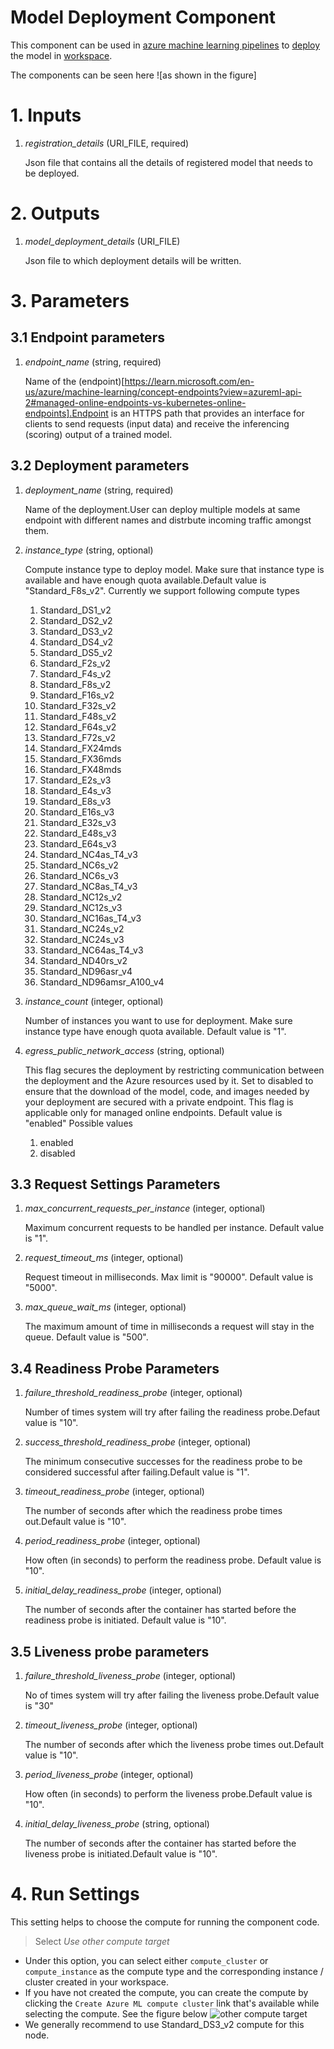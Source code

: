 # Model Deployment Component
This component can be used in [azure machine learning pipelines](https://learn.microsoft.com/en-us/azure/machine-learning/concept-ml-pipelines?view=azureml-api-2) to [deploy](https://learn.microsoft.com/en-us/azure/machine-learning/how-to-deploy-online-endpoints?view=azureml-api-2&tabs=azure-cli) the model in [workspace](https://learn.microsoft.com/en-us/azure/machine-learning/concept-workspace?view=azureml-api-2).

The components can be seen here ![as shown in the figure]

# 1. Inputs

1. _registration_details_ (URI_FILE, required)

    Json file that contains all the details of registered model that needs to be deployed.

# 2. Outputs

1. _model_deployment_details_ (URI_FILE)

    Json file to which deployment details will be written.

# 3. Parameters
    
## 3.1 Endpoint parameters
1. _endpoint_name_ (string, required)

    Name of the (endpoint)[https://learn.microsoft.com/en-us/azure/machine-learning/concept-endpoints?view=azureml-api-2#managed-online-endpoints-vs-kubernetes-online-endpoints].Endpoint is an HTTPS path that provides an interface for clients to send requests (input data) and receive the inferencing (scoring) output of a trained model.

## 3.2 Deployment parameters
1. _deployment_name_ (string, required)

    Name of the deployment.User can deploy multiple models at same endpoint with different names and distrbute incoming traffic amongst them.

2. _instance_type_ (string, optional)

    Compute instance type to deploy model. Make sure that instance type is available and have enough quota available.Default value is "Standard_F8s_v2".
    Currently we support following compute types

    1. Standard_DS1_v2
    2. Standard_DS2_v2
    3. Standard_DS3_v2
    4. Standard_DS4_v2
    5. Standard_DS5_v2
    6. Standard_F2s_v2
    7. Standard_F4s_v2
    8. Standard_F8s_v2
    9. Standard_F16s_v2
    10. Standard_F32s_v2
    11. Standard_F48s_v2
    12. Standard_F64s_v2
    13. Standard_F72s_v2
    14. Standard_FX24mds
    15. Standard_FX36mds
    16. Standard_FX48mds
    17. Standard_E2s_v3
    18. Standard_E4s_v3
    19. Standard_E8s_v3
    20. Standard_E16s_v3
    21. Standard_E32s_v3
    22. Standard_E48s_v3
    23. Standard_E64s_v3
    24. Standard_NC4as_T4_v3
    25. Standard_NC6s_v2
    26. Standard_NC6s_v3
    27. Standard_NC8as_T4_v3
    28. Standard_NC12s_v2
    29. Standard_NC12s_v3
    30. Standard_NC16as_T4_v3
    31. Standard_NC24s_v2
    32. Standard_NC24s_v3
    33. Standard_NC64as_T4_v3
    34. Standard_ND40rs_v2
    35. Standard_ND96asr_v4
    36. Standard_ND96amsr_A100_v4

3. _instance_count_ (integer, optional)

    Number of instances you want to use for deployment. Make sure instance type have enough quota available.
    Default value is "1".

4. _egress_public_network_access_ (string, optional)

    This flag secures the deployment by restricting communication between the deployment and the Azure resources used by it. Set to disabled to ensure that the download of the model, code, and images needed by your deployment are secured with a private endpoint. This flag is applicable only for managed online endpoints. Default value is "enabled"
    Possible values
    1. enabled
    2. disabled

## 3.3 Request Settings Parameters
1. _max_concurrent_requests_per_instance_ (integer, optional)

    Maximum concurrent requests to be handled per instance. Default value is "1".

2. _request_timeout_ms_ (integer, optional)

    Request timeout in milliseconds. Max limit is "90000". Default value is "5000".

3. _max_queue_wait_ms_ (integer, optional)

    The maximum amount of time in milliseconds a request will stay in the queue. Default value is "500".

## 3.4 Readiness Probe Parameters
1. _failure_threshold_readiness_probe_ (integer, optional)

    Number of times system will try after failing the readiness probe.Defaut value is "10".

2. _success_threshold_readiness_probe_ (integer, optional)

    The minimum consecutive successes for the readiness probe to be considered successful after failing.Default value is "1".
 

3. _timeout_readiness_probe_ (integer, optional)

    The number of seconds after which the readiness probe times out.Default value is "10".

4. _period_readiness_probe_ (integer, optional)

    How often (in seconds) to perform the readiness probe. Default value is "10".

5. _initial_delay_readiness_probe_ (integer, optional)

    The number of seconds after the container has started before the readiness probe is initiated. Default value is "10".

## 3.5 Liveness probe parameters
1. _failure_threshold_liveness_probe_ (integer, optional)

    No of times system will try after failing the liveness probe.Default value is "30"

2. _timeout_liveness_probe_ (integer, optional)

    The number of seconds after which the liveness probe times out.Default value is "10".

3. _period_liveness_probe_ (integer, optional)

    How often (in seconds) to perform the liveness probe.Default value is "10".

4. _initial_delay_liveness_probe_ (string, optional)

    The number of seconds after the container has started before the liveness probe is initiated.Default value is "10".


# 4. Run Settings

This setting helps to choose the compute for running the component code.

> Select *Use other compute target*

- Under this option, you can select either `compute_cluster` or `compute_instance` as the compute type and the corresponding instance / cluster created in your workspace.
- If you have not created the compute, you can create the compute by clicking the `Create Azure ML compute cluster` link that's available while selecting the compute. See the figure below
![other compute target](https://aka.ms/azureml-ft-docs-create-compute-target)
- We generally recommend to use Standard_DS3_v2 compute for this node.

